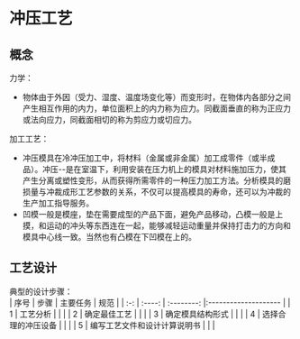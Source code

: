 # 冲压工艺 

## 概念 
力学：  
* 物体由于外因（受力、湿度、温度场变化等）而变形时，在物体内各部分之间产生相互作用的内力，单位面积上的内力称为应力。同截面垂直的称为正应力或法向应力，同截面相切的称为剪应力或切应力。 

加工工艺：  
* 冲压模具在冷冲压加工中，将材料（金属或非金属）加工成零件（或半成品）。冲压--是在室温下，利用安装在压力机上的模具对材料施加压力，使其产生分离或塑性变形，从而获得所需零件的一种压力加工方法。分析模具的磨损量与冲裁成形工艺参数的关系，不仅可以提高模具的寿命，还可以为冲裁的生产加工指导服务。 
* 凹模一般是模座，垫在需要成型的产品下面，避免产品移动，凸模一般是上摸，和运动的冲头等东西连在一起，能够减轻运动重量并保持打击力的方向和模具中心线一致。当然也有凸模在下凹模在上的。  


## 工艺设计 
典型的设计步骤：  
| 序号 | 步骤 | 主要任务  | 规范 |
| :-: | :----: | :--------: |:-------------------- |
| 1 | 工艺分析 |  |  |
| 2 | 确定最佳工艺 | |  | 
| 3 | 确定模具结构形式 | |  | 
| 4 | 选择合理的冲压设备 | |  | 
| 5 | 编写工艺文件和设计计算说明书 | |  |

